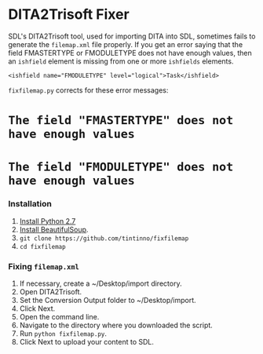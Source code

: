 # DITA2Trisoft Fixer

SDL's DITA2Trisoft tool, used for importing DITA into SDL, sometimes fails
to generate the `filemap.xml` file properly. If you get an error saying that
the field FMASTERTYPE or FMODULETYPE does not have enough values, then 
an `ishfield` element is missing from one or more `ishfields` elements.

```<ishfield name="FMODULETYPE" level="logical">Task</ishfield>```

`fixfilemap.py` corrects for these error messages:

# ```The field "FMASTERTYPE" does not have enough values```
# ```The field "FMODULETYPE" does not have enough values```

### Installation

1. [Install Python 2.7](https://www.python.org/download/releases/2.7.8/)
2. [Install
BeautifulSoup](http://www.crummy.com/software/BeautifulSoup/bs4/doc/#installing-beautiful-soup).
3. `git clone https://github.com/tintinno/fixfilemap`
4. `cd fixfilemap`

### Fixing `filemap.xml`

1. If necessary, create a ~/Desktop/import directory.
2. Open DITA2Trisoft.
3. Set the Conversion Output folder to ~/Desktop/import.
4. Click Next.
5. Open the command line.
6. Navigate to the directory where you downloaded the script.
7. Run `python fixfilemap.py`.
8. Click Next to upload your content to SDL.
